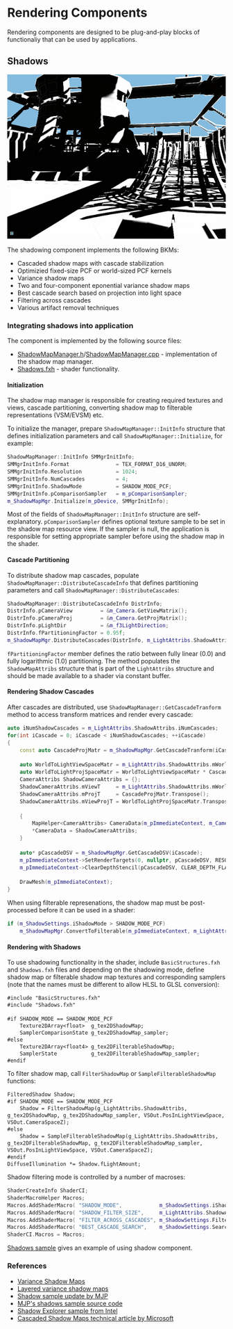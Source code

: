# Rendering Components

Rendering components are designed to be plug-and-play blocks of functionaliy that can be used by applications.

## Shadows

![](media/Powerplant-Shadows.jpg)

The shadowing component implements the following BKMs:

- Cascaded shadow maps with cascade stabilization
- Optimizied fixed-size PCF or world-sized PCF kernels
- Variance shadow maps
- Two and four-component eponential variance shadow maps
- Best cascade search based on projection into light space
- Filtering across cascades
- Various artifact removal techniques

### Integrating shadows into application

The component is implemented by the following source files:

- [ShadowMapManager.h](interface/ShadowMapManager.h)/[ShadowMapManager.cpp](src/ShadowMapManager.cpp) - implementation of the shadow map manager.
- [Shadows.fxh](../Shaders/Common/public/Shadows.fxh) - shader functionality.

#### Initialization
The shadow map manager is responsible for creating required textures and views, cascade partitioning, converting shadow map to filterable 
representations (VSM/EVSM) etc.

To initialize the manager, prepare `ShadowMapManager::InitInfo` structure that defines initialization parameters
and call `ShadowMapManager::Initialize`, for example:

```cpp
ShadowMapManager::InitInfo SMMgrInitInfo;
SMMgrInitInfo.Format               = TEX_FORMAT_D16_UNORM;
SMMgrInitInfo.Resolution           = 1024;
SMMgrInitInfo.NumCascades          = 4;
SMMgrInitInfo.ShadowMode           = SHADOW_MODE_PCF;
SMMgrInitInfo.pComparisonSampler   = m_pComparisonSampler;
m_ShadowMapMgr.Initialize(m_pDevice, SMMgrInitInfo);
```

Most of the fields of `ShadowMapManager::InitInfo` structure are self-explanatory. `pComparisonSampler` defines
optional texture sample to be set in the shadow map resource view. If the sampler is null, the application is responsible
for setting appropriate sampler before using the shadow map in the shader.

#### Cascade Partitioning

To distribute shadow map cascades, populate `ShadowMapManager::DistributeCascadeInfo` that defines partitioning
parameters and call `ShadowMapManager::DistributeCascades`:

```cpp
ShadowMapManager::DistributeCascadeInfo DistrInfo;
DistrInfo.pCameraView         = &m_Camera.GetViewMatrix();
DistrInfo.pCameraProj         = &m_Camera.GetProjMatrix();
DistrInfo.pLightDir           = &m_f3LightDirection;
DistrInfo.fPartitioningFactor = 0.95f;
m_ShadowMapMgr.DistributeCascades(DistrInfo, m_LightAttribs.ShadowAttribs);
```

`fPartitioningFactor` member defines the ratio between fully linear (0.0) and 
fully logarithmic (1.0) partitioning. The method populates the `ShadowMapAttribs` structure that
is part of the `LightAttribs` structure and should be made available to a shader via constant buffer.

#### Rendering Shadow Cascades

After cascades are distributed, use `ShadowMapManager::GetCascadeTranform` method to access
transform matrices and render every cascade:

```cpp
auto iNumShadowCascades = m_LightAttribs.ShadowAttribs.iNumCascades;
for(int iCascade = 0; iCascade < iNumShadowCascades; ++iCascade)
{
    const auto CascadeProjMatr = m_ShadowMapMgr.GetCascadeTranform(iCascade).Proj;

    auto WorldToLightViewSpaceMatr = m_LightAttribs.ShadowAttribs.mWorldToLightViewT.Transpose();
    auto WorldToLightProjSpaceMatr = WorldToLightViewSpaceMatr * CascadeProjMatr;
    CameraAttribs ShadowCameraAttribs = {};
    ShadowCameraAttribs.mViewT     = m_LightAttribs.ShadowAttribs.mWorldToLightViewT;
    ShadowCameraAttribs.mProjT     = CascadeProjMatr.Transpose();
    ShadowCameraAttribs.mViewProjT = WorldToLightProjSpaceMatr.Transpose();

    {
        MapHelper<CameraAttribs> CameraData(m_pImmediateContext, m_CameraAttribsCB, MAP_WRITE, MAP_FLAG_DISCARD);
        *CameraData = ShadowCameraAttribs;
    }

    auto* pCascadeDSV = m_ShadowMapMgr.GetCascadeDSV(iCascade);
    m_pImmediateContext->SetRenderTargets(0, nullptr, pCascadeDSV, RESOURCE_STATE_TRANSITION_MODE_TRANSITION);
    m_pImmediateContext->ClearDepthStencil(pCascadeDSV, CLEAR_DEPTH_FLAG, 1.f, 0, RESOURCE_STATE_TRANSITION_MODE_TRANSITION);

    DrawMesh(m_pImmediateContext);
}
```

When using filterable represenations, the shadow map must be post-processed before it can be used in a shader: 

```cpp
if (m_ShadowSettings.iShadowMode > SHADOW_MODE_PCF)
    m_ShadowMapMgr.ConvertToFilterable(m_pImmediateContext, m_LightAttribs.ShadowAttribs);
```


#### Rendering with Shadows

To use shadowing functionality in the shader, include `BasicStructures.fxh` and `Shadows.fxh` files and
depending on the shadowing mode, define shadow map or filterable shadow map textures and corresponding samplers
(note that the names must be different to allow HLSL to GLSL conversion):

```hlsl
#include "BasicStructures.fxh"
#include "Shadows.fxh"

#if SHADOW_MODE == SHADOW_MODE_PCF
    Texture2DArray<float>  g_tex2DShadowMap;
    SamplerComparisonState g_tex2DShadowMap_sampler;
#else
    Texture2DArray<float4> g_tex2DFilterableShadowMap;
    SamplerState           g_tex2DFilterableShadowMap_sampler;
#endif
```

To filter shadow map, call `FilterShadowMap` or `SampleFilterableShadowMap` functions:

```hlsl
FilteredShadow Shadow;
#if SHADOW_MODE == SHADOW_MODE_PCF
    Shadow = FilterShadowMap(g_LightAttribs.ShadowAttribs, g_tex2DShadowMap, g_tex2DShadowMap_sampler, VSOut.PosInLightViewSpace, VSOut.CameraSpaceZ);
#else
    Shadow = SampleFilterableShadowMap(g_LightAttribs.ShadowAttribs, g_tex2DFilterableShadowMap, g_tex2DFilterableShadowMap_sampler, VSOut.PosInLightViewSpace, VSOut.CameraSpaceZ);
#endif
DiffuseIllumination *= Shadow.fLightAmount;
```

Shadow filtering mode is controlled by a number of macroses:

```cpp
ShaderCreateInfo ShaderCI;
ShaderMacroHelper Macros;
Macros.AddShaderMacro( "SHADOW_MODE",            m_ShadowSettings.iShadowMode);
Macros.AddShaderMacro( "SHADOW_FILTER_SIZE",     m_LightAttribs.ShadowAttribs.iFixedFilterSize);
Macros.AddShaderMacro( "FILTER_ACROSS_CASCADES", m_ShadowSettings.FilterAcrossCascades);
Macros.AddShaderMacro( "BEST_CASCADE_SEARCH",    m_ShadowSettings.SearchBestCascade );
ShaderCI.Macros = Macros;
```

[Shadows sample](https://github.com/DiligentGraphics/DiligentSamples/tree/master/Samples/Shadows) gives an example of using shadow component.

### References

- [Variance Shadow Maps](http://www.punkuser.net/vsm/)
- [Layered variance shadow maps](http://www.punkuser.net/lvsm/lvsm_web.pdf)
- [Shadow sample update by MJP](https://mynameismjp.wordpress.com/2015/02/18/shadow-sample-update/)
- [MJP's shadows sample source code](https://github.com/TheRealMJP/Shadows)
- [Shadow Explorer sample from Intel](https://software.intel.com/en-us/articles/shadow-explorer-sample)
- [Cascaded Shadow Maps technical article by Microsoft](https://docs.microsoft.com/en-us/windows/win32/dxtecharts/cascaded-shadow-maps)

